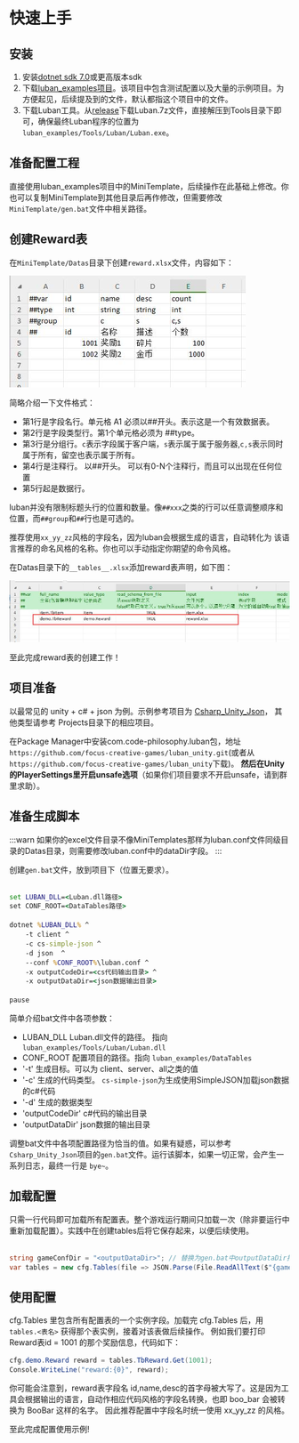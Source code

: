 # 快速上手

## 安装

1. 安装[dotnet sdk 7.0](https://dotnet.microsoft.com/download/dotnet/7.0)或更高版本sdk
2. 下载[luban_examples项目](https://github.com/focus-creative-games/luban_examples)。该项目中包含测试配置以及大量的示例项目。为方便起见，后续提及到的文件，默认都指这个项目中的文件。
3. 下载Luban工具。从[release](https://github.com/focus-creative-games/luban/releases)下载Luban.7z文件，直接解压到Tools目录下即可，确保最终Luban程序的位置为`luban_examples/Tools/Luban/Luban.exe`。

## 准备配置工程

直接使用luban_examples项目中的MiniTemplate，后续操作在此基础上修改。你也可以复制MiniTemplate到其他目录后再作修改，但需要修改 `MiniTemplate/gen.bat`文件中相关路径。

## 创建Reward表

在`MiniTemplate/Datas`目录下创建`reward.xlsx`文件，内容如下：

![reward](/img/cases/quickstart_reward.jpg)

简略介绍一下文件格式：

- 第1行是字段名行。单元格 A1 必须以##开头。表示这是一个有效数据表。
- 第2行是字段类型行。第1个单元格必须为 ##type。
- 第3行是分组行。`c`表示字段属于客户端，`s`表示属于属于服务器,`c,s`表示同时属于所有，留空也表示属于所有。
- 第4行是注释行。 以##开头。 可以有0-N个注释行，而且可以出现在任何位置
- 第5行起是数据行。

luban并没有限制标题头行的位置和数量。像`##xxx`之类的行可以任意调整顺序和位置，而`##group`和`##`行也是可选的。

推荐使用`xx_yy_zz`风格的字段名，因为luban会根据生成的语言，自动转化为
该语言推荐的命名风格的名称。你也可以手动指定你期望的命令风格。

在Datas目录下的`__tables__.xlsx`添加reward表声明，如下图：

![reward](/img/cases/quickstart_table.jpg)

至此完成reward表的创建工作！

## 项目准备

以最常见的 unity + c# + json 为例。示例参考项目为 [Csharp_Unity_Json](https://github.com/focus-creative-games/luban_examples/tree/main/Projects/Csharp_Unity_json)，
其他类型请参考 Projects目录下的相应项目。

在Package Manager中安装com.code-philosophy.luban包，地址 `https://github.com/focus-creative-games/luban_unity.git`(或者从`https://github.com/focus-creative-games/luban_unity`下载)。
**然后在Unity的PlayerSettings里开启unsafe选项**（如果你们项目要求不开启unsafe，请到群里求助）。


## 准备生成脚本

:::warn
如果你的excel文件目录不像MiniTemplates那样为luban.conf文件同级目录的Datas目录，则需要修改luban.conf中的dataDir字段。
:::

创建`gen.bat`文件，放到项目下（位置无要求）。

```bat

set LUBAN_DLL=<Luban.dll路径>
set CONF_ROOT=<DataTables路径>

dotnet %LUBAN_DLL% ^
    -t client ^
    -c cs-simple-json ^
    -d json  ^
    --conf %CONF_ROOT%\luban.conf ^
    -x outputCodeDir=<cs代码输出目录> ^
    -x outputDataDir=<json数据输出目录>

pause
```

简单介绍bat文件中各项参数：

- LUBAN_DLL Luban.dll文件的路径。 指向 `luban_examples/Tools/Luban/Luban.dll`
- CONF_ROOT 配置项目的路径。指向 `luban_examples/DataTables`
- '-t' 生成目标。可以为 client、server、all之类的值
- '-c' 生成的代码类型。 `cs-simple-json`为生成使用SimpleJSON加载json数据的c#代码
- '-d' 生成的数据类型
- 'outputCodeDir' c#代码的输出目录
- 'outputDataDir' json数据的输出目录

调整bat文件中各项配置路径为恰当的值。如果有疑惑，可以参考 `Csharp_Unity_Json`项目的`gen.bat`文件。运行该脚本，如果一切正常，会产生一系列日志，最终一行是 `bye~`。

## 加载配置

只需一行代码即可加载所有配置表。整个游戏运行期间只加载一次（除非要运行中重新加载配置）。实践中在创建tables后将它保存起来，以便后续使用。

```csharp

string gameConfDir = "<outputDataDir>"; // 替换为gen.bat中outputDataDir指向的目录
var tables = new cfg.Tables(file => JSON.Parse(File.ReadAllText($"{gameConfDir}/{file}.json")));

```

## 使用配置

cfg.Tables 里包含所有配置表的一个实例字段。加载完 cfg.Tables 后，用 `tables.<表名>` 获得那个表实例，接着对该表做后续操作。
例如我们要打印Reward表id = 1001 的那个奖励信息，代码如下：

```csharp
cfg.demo.Reward reward = tables.TbReward.Get(1001);
Console.WriteLine("reward:{0}", reward);
```

你可能会注意到，reward表字段名 id,name,desc的首字母被大写了。这是因为工具会根据输出的语言，自动作相应代码风格的字段名转换，也即 boo_bar 会被转换为 BooBar 这样的名字。
因此推荐配置中字段名时统一使用 xx_yy_zz 的风格。

至此完成配置使用示例!

